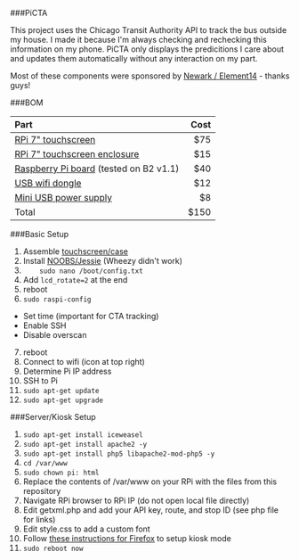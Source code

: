 ###PiCTA

This project uses the Chicago Transit Authority API to track the bus outside my house. I made it because I'm always checking and rechecking this information on my phone. PiCTA only displays the predicitions I care about and updates them automatically without any interaction on my part. 

Most of these components were sponsored by [Newark / Element14](http://www.newark.com/) - thanks guys!

###BOM

Part | Cost
| :--- | ---: |
| [RPi 7" touchscreen](http://www.newark.com/raspberry-pi/raspberrypi-display/display-7-touch-screen-rpi-sbc/dp/49Y1712?MER=bn_level5_3NP_EngagementRec_1) | $75 |
| [RPi 7" touchscreen enclosure](https://www.adafruit.com/products/2033) | $15 |
| [Raspberry Pi board](http://www.newark.com/raspberry-pi/rpi2-modb-8gb-noobs/sbc-raspberry-pi-2-model-b-8gb/dp/38Y6469?selectedCategoryId=&exaMfpn=true&categoryId=&searchRef=SearchLookAhead&iscrfnonsku=false) (tested on B2 v1.1) | $40 |
| [USB wifi dongle](http://www.newark.com/adafruit-industries/814/miniature-wifi-module-raspberry/dp/53W6285?ost=53W6285&selectedCategoryId=&categoryNameResp=All%2BCategories&iscrfnonsku=false) | $12 |
| [Mini USB power supply](https://www.adafruit.com/product/1995) | $8 |
| Total | $150 |

###Basic Setup

1. Assemble [touchscreen/case](https://cdn-shop.adafruit.com/product-files/2718/2718build.jpg)
2. Install [NOOBS/Jessie](http://computers.tutsplus.com/tutorials/how-to-install-noobs-on-a-raspberry-pi-with-a-mac--mac-57831) (Wheezy didn't work)
3. ```    sudo nano /boot/config.txt```
4. Add ```lcd_rotate=2``` at the end
5. reboot
6. ```sudo raspi-config```
 * Set time (important for CTA tracking)
 * Enable SSH
 * Disable overscan
7. reboot
8. Connect to wifi (icon at top right)
9. Determine Pi IP address
10. SSH to Pi
11. ```sudo apt-get update```
12. ```sudo apt-get upgrade```

###Server/Kiosk Setup

1. ```sudo apt-get install iceweasel```
2. ```sudo apt-get install apache2 -y```
10. ```sudo apt-get install php5 libapache2-mod-php5 -y```
11. ```cd /var/www```
12. ```sudo chown pi: html```
13. Replace the contents of /var/www on your RPi with the files from this repository
15. Navigate RPi browser to RPi IP (do not open local file directly)
16. Edit getxml.php and add your API key, route, and stop ID (see php file for links)
17. Edit style.css to add a custom font
16. Follow [these instructions for Firefox](https://github.com/elalemanyo/raspberry-pi-kiosk-screen) to setup kiosk mode
17. ```sudo reboot now```
